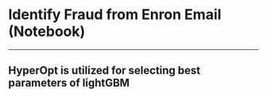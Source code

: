 # Identify Fraud from Enron Email (Notebook)
---
## HyperOpt is utilized for selecting best parameters of lightGBM








